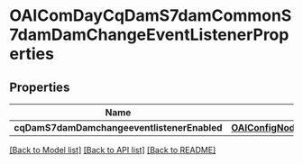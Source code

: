 # OAIComDayCqDamS7damCommonS7damDamChangeEventListenerProperties

## Properties
Name | Type | Description | Notes
------------ | ------------- | ------------- | -------------
**cqDamS7damDamchangeeventlistenerEnabled** | [**OAIConfigNodePropertyBoolean***](OAIConfigNodePropertyBoolean.md) |  | [optional] 

[[Back to Model list]](../README.md#documentation-for-models) [[Back to API list]](../README.md#documentation-for-api-endpoints) [[Back to README]](../README.md)


